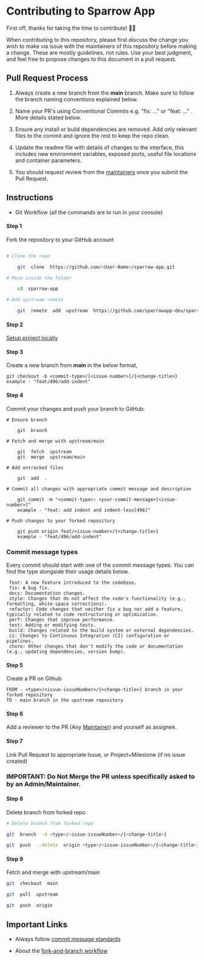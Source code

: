 # Contributing to Sparrow App

First off, thanks for taking the time to contribute! 🎉🎉

When contributing to this repository, please first discuss the change you wish to make via issue with the maintainers of this repository before making a change. These are mostly guidelines, not rules. Use your best judgment, and feel free to propose changes to this document in a pull request.

## Pull Request Process

1. Always create a new branch from the **main** branch. Make sure to follow the branch naming conventions explained below.

2. Name your PR's using Conventional Commits e.g. "fix: ..." or "feat: ..." . More details stated below.

3. Ensure any install or build dependencies are removed. Add only relevant files to the commit and ignore the rest to keep the repo clean.

4. Update the readme file with details of changes to the interface, this includes new environment variables, exposed ports, useful file locations and container parameters.

5. You should request review from the [maintainers](https://github.com/sparrowapp-dev/sparrow-app#installation) once you submit the Pull Request.

## Instructions

- Git Workflow (all the commands are to run in your console)

#### Step 1

Fork the repository to your GitHub account

```bash

# Clone the repo

	git  clone  https://github.com/<User-Name>/sparrow-app.git

# Move inside the folder

	cd  sparrow-app

# Add upstream remote

	git  remote  add  upstream  https://github.com/sparrowapp-dev/sparrow-app.git

```

#### Step 2

[Setup project locally](https://github.com/sparrowapp-dev/sparrow-app#installation)

#### Step 3

Create a new branch from **main** in the below format, 
```
git checkout -b <commit-type>/[<issue-number>]/{<change-title>}
example - "feat/496/add-indent"
```
  
#### Step 4

Commit your changes and push your branch to GitHub:
	
```
# Ensure branch

	git  branch

# Fetch and merge with upstream/main

	git  fetch  upstream
	git  merge  upstream/main

# Add untracked files

	git  add  .

# Commit all changes with appropriate commit message and description

	git commit -m "<commit-type>: <your-commit-message>[<issue-number>]" 
	example - "feat: add indent and indent-less[496]"

# Push changes to your forked repository
	
	git push origin feat/<issue-number>/{<change-title>}
	example - "feat/496/add-indent"
```

### Commit message types
Every commit should start with one of the commit message types. You can find the type alongside their usage details below.
```
 feat: A new feature introduced to the codebase.
 fix: A bug fix.
 docs: Documentation changes.
 style: Changes that do not affect the code's functionality (e.g., formatting, white-space corrections).
 refactor: Code changes that neither fix a bug nor add a feature, typically related to code restructuring or optimization.
 perf: Changes that improve performance.
 test: Adding or modifying tests.
 build: Changes related to the build system or external dependencies.
 ci: Changes to Continuous Integration (CI) configuration or pipelines.
 chore: Other changes that don't modify the code or documentation (e.g., updating dependencies, version bump).
```

#### Step 5
Create a PR on Github
```
FROM - <type>/<issue-issueNumber>/{<change-title>} branch in your forked repository
TO - main branch in the upstream repository
```
#### Step 6
Add a reviewer to the PR (Any [Maintainer](https://github.com/sparrowapp-dev/sparrow-app#installation)) and yourself as assignee.

#### Step 7
Link Pull Request to appropriate Issue, or Project+Milestone (if no issue created)

### IMPORTANT: Do Not Merge the PR unless specifically asked to by an Admin/Maintainer.


#### Step 8
Delete branch from forked repo
```bash
# Delete branch from forked repo

git  branch  -d <type>/<issue-issueNumber>/{<change-title>}

git  push  --delete  origin <type>/<issue-issueNumber>/{<change-title>}  
```
#### Step 9
Fetch and merge with upstream/main
```bash
git  checkout  main

git  pull  upstream

git  push  origin

```
  

## Important Links
- Always follow [commit message standards](https://www.conventionalcommits.org/en/v1.0.0/)

- About the [fork-and-branch workflow](https://blog.scottlowe.org/2015/01/27/using-fork-branch-git-workflow/)